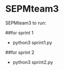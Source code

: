 # SEPMteam3
SEPMteam3
to run:

##for sprint 1

- python3 sprint1.py 

##for sprint 2

- python3 sprint2.py

